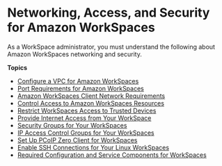 # Networking, Access, and Security for Amazon WorkSpaces<a name="amazon-workspaces-networking"></a>

As a WorkSpace administrator, you must understand the following about Amazon WorkSpaces networking and security\.

**Topics**
+ [Configure a VPC for Amazon WorkSpaces](amazon-workspaces-vpc.md)
+ [Port Requirements for Amazon WorkSpaces](workspaces-port-requirements.md)
+ [Amazon WorkSpaces Client Network Requirements](workspaces-network-requirements.md)
+ [Control Access to Amazon WorkSpaces Resources](workspaces-access-control.md)
+ [Restrict WorkSpaces Access to Trusted Devices](trusted-devices.md)
+ [Provide Internet Access from Your WorkSpace](amazon-workspaces-internet-access.md)
+ [Security Groups for Your WorkSpaces](amazon-workspaces-security-groups.md)
+ [IP Access Control Groups for Your WorkSpaces](amazon-workspaces-ip-access-control-groups.md)
+ [Set Up PCoIP Zero Client for WorkSpaces](set-up-pcoip-zero-client.md)
+ [Enable SSH Connections for Your Linux WorkSpaces](connect-to-linux-workspaces-with-ssh.md)
+ [Required Configuration and Service Components for WorkSpaces](required-service-components.md)
